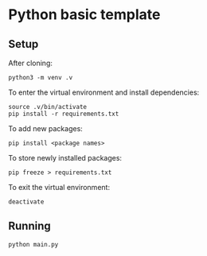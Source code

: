 # Python basic template

## Setup

After cloning:

    python3 -m venv .v

To enter the virtual environment and install dependencies:

    source .v/bin/activate
    pip install -r requirements.txt

To add new packages:

    pip install <package names>

To store newly installed packages:

    pip freeze > requirements.txt

To exit the virtual environment:

    deactivate

## Running

    python main.py
